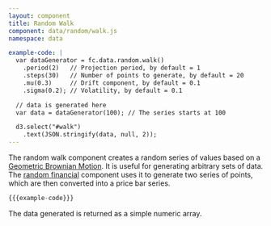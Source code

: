 ```yaml
---
layout: component
title: Random Walk
component: data/random/walk.js
namespace: data

example-code: |
  var dataGenerator = fc.data.random.walk()
    .period(2)   // Projection period, by default = 1
    .steps(30)   // Number of points to generate, by default = 20
    .mu(0.3)     // Drift component, by default = 0.1
    .sigma(0.2); // Volatility, by default = 0.1

  // data is generated here
  var data = dataGenerator(100); // The series starts at 100

  d3.select("#walk")
    .text(JSON.stringify(data, null, 2));
---
```


The random walk component creates a random series of values based on a [Geometric Brownian Motion](http://stuartreid.co.za/interactive-stochastic-processes/). It 
is useful for generating arbitrary sets of data. The [random financial](./financial.html) component uses it to generate two series of points, which are then converted into a price bar series. 

```js
{{{example-code}}}
```

The data generated is returned as a simple numeric array.

<pre id="walk"></pre>
<script type="text/javascript">
(function() {
    {{{example-code}}}
}());
</script>
